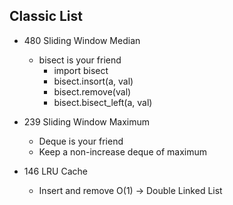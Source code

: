 ## Classic List

  - 480 Sliding Window Median
    - bisect is your friend
      - import bisect
      - bisect.insort(a, val)
      - bisect.remove(val)
      - bisect.bisect_left(a, val)

  - 239 Sliding Window Maximum
    - Deque is your friend
    - Keep a non-increase deque of maximum

  - 146 LRU Cache
    - Insert and remove O(1) -> Double Linked List
